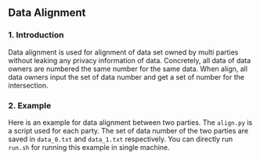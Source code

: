 ## Data Alignment

### 1. Introduction

Data alignment is used for alignment of data set owned by multi parties without leaking any privacy information of data. Concretely, all data of data owners are numbered the same number for the same data. When align, all data owners input the set of data number and get a set of number for the intersection.



### 2. Example

Here is an example for data alignment between two parties. The `align.py` is a script used for  each party. The set of data number of the two parties are saved in `data_0.txt` and `data_1.txt` respectively. You can directly run `run.sh` for running this example in single machine.

